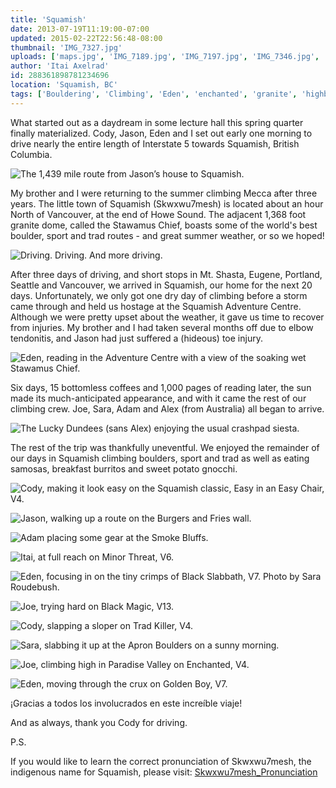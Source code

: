 ```yaml
---
title: 'Squamish'
date: 2013-07-19T11:19:00-07:00
updated: 2015-02-22T22:56:48-08:00
thumbnail: 'IMG_7327.jpg'
uploads: ['maps.jpg', 'IMG_7189.jpg', 'IMG_7197.jpg', 'IMG_7346.jpg', 'IMG_7294.jpg', 'IMG_7221.jpg', 'IMG_7411.jpg', 'IMG_7070.jpg', 'IMG_7370.jpg', 'IMG_7484.jpg', 'IMG_7444.jpg', 'IMG_7462.jpg', 'IMG_7546.jpg', 'IMG_7327.jpg']
author: 'Itai Axelrad'
id: 288361898781234696
location: 'Squamish, BC'
tags: ['Bouldering', 'Climbing', 'Eden', 'enchanted', 'granite', 'highball', 'Itai', 'road trip', 'Squamish']
---
```


What started out as a daydream in some lecture hall this spring quarter finally materialized. Cody, Jason, Eden and I set out early one morning to drive nearly the entire length of Interstate 5 towards Squamish, British Columbia.

![The 1,439 mile route from Jason’s house to Squamish.](uploads/maps.jpg)

My brother and I were returning to the summer climbing Mecca after three years. The little town of Squamish (Skwxwu7mesh) is located about an hour North of Vancouver, at the end of Howe Sound. The adjacent 1,368 foot granite dome, called the Stawamus Chief, boasts some of the world's best boulder, sport and trad routes - and great summer weather, or so we hoped!

![Driving. Driving. And more driving.](uploads/IMG_7189.jpg)

After three days of driving, and short stops in Mt. Shasta, Eugene, Portland, Seattle and Vancouver, we arrived in Squamish, our home for the next 20 days. Unfortunately, we only got one dry day of climbing before a storm came through and held us hostage at the Squamish Adventure Centre. Although we were pretty upset about the weather, it gave us time to recover from injuries. My brother and I had taken several months off due to elbow tendonitis, and Jason had just suffered a (hideous) toe injury.

![Eden, reading in the Adventure Centre with a view of the soaking wet Stawamus Chief.](uploads/IMG_7197.jpg)

Six days, 15 bottomless coffees and 1,000 pages of reading later, the sun made its much-anticipated appearance, and with it came the rest of our climbing crew. Joe, Sara, Adam and Alex (from Australia) all began to arrive.

![The Lucky Dundees (sans Alex) enjoying the usual crashpad siesta.](uploads/IMG_7346.jpg)

The rest of the trip was thankfully uneventful. We enjoyed the remainder of our days in Squamish climbing boulders, sport and trad as well as eating samosas, breakfast burritos and sweet potato gnocchi.

![Cody, making it look easy on the Squamish classic, Easy in an Easy Chair, V4.](uploads/IMG_7294.jpg)

![Jason, walking up a route on the Burgers and Fries wall.](uploads/IMG_7221.jpg)

![Adam placing some gear at the Smoke Bluffs.](uploads/IMG_7411.jpg)

![Itai, at full reach on Minor Threat, V6.](uploads/IMG_7070.jpg)

![Eden, focusing in on the tiny crimps of Black Slabbath, V7. Photo by Sara Roudebush.](uploads/IMG_7370.jpg)

![Joe, trying hard on Black Magic, V13.](uploads/IMG_7484.jpg)

![Cody, slapping a sloper on Trad Killer, V4.](uploads/IMG_7444.jpg)

![Sara, slabbing it up at the Apron Boulders on a sunny morning.](uploads/IMG_7462.jpg)

![Joe, climbing high in Paradise Valley on Enchanted, V4.](uploads/IMG_7546.jpg)

![Eden, moving through the crux on Golden Boy, V7.](uploads/IMG_7327.jpg)

¡Gracias a todos los involucrados en este increíble viaje!

And as always, thank you Cody for driving.

P.S.

If you would like to learn the correct pronunciation of Skwxwu7mesh, the indigenous name for Squamish, please visit: [Skwxwu7mesh_Pronunciation](http://en.wikipedia.org/wiki/File:Skwxwu7mesh_Pronunciation.OGG)

